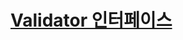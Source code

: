 # [Validator 인터페이스](https://www.youtube.com/watch?v=h0yhYSjA9JI&list=PLPvokKzUkaLeiLUDKpqRdP8jtLU8lLKgR&index=15)
